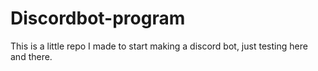 # Discordbot-program
This is a little repo I made to start making a discord bot, just testing here and there.
